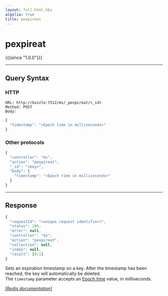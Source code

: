 ```yaml
---
layout: full.html.hbs
algolia: true
title: pexpireat
---
```


# pexpireat

{{{since "1.0.0"}}}




---

## Query Syntax

### HTTP

```http
URL: http://kuzzle:7512/ms/_pexpireat/<_id>
Method: POST  
Body:
```


```js
{
  "timestamp": "<Epoch time in milliseconds>"
}
```



### Other protocols


```js
{
  "controller": "ms",
  "action": "pexpireat",
  "_id": "<key>",
  "body": {
    "timestamp": "<Epoch time in milliseconds>"
  }
}
```

---

## Response

```javascript
{
  "requestId": "<unique request identifier>",
  "status": 200,
  "error": null,
  "controller": "ms",
  "action": "pexpireat",
  "collection": null,
  "index": null,
  "result": [0|1]
}
```

Sets an expiration timestamp on a key. After the timestamp has been reached, the key will automatically be deleted.  
The `timestamp` parameter accepts an [Epoch time](https://en.wikipedia.org/wiki/Unix_time) value, in milliseconds.

[[_Redis documentation_]](https://redis.io/commands/pexpireat)
